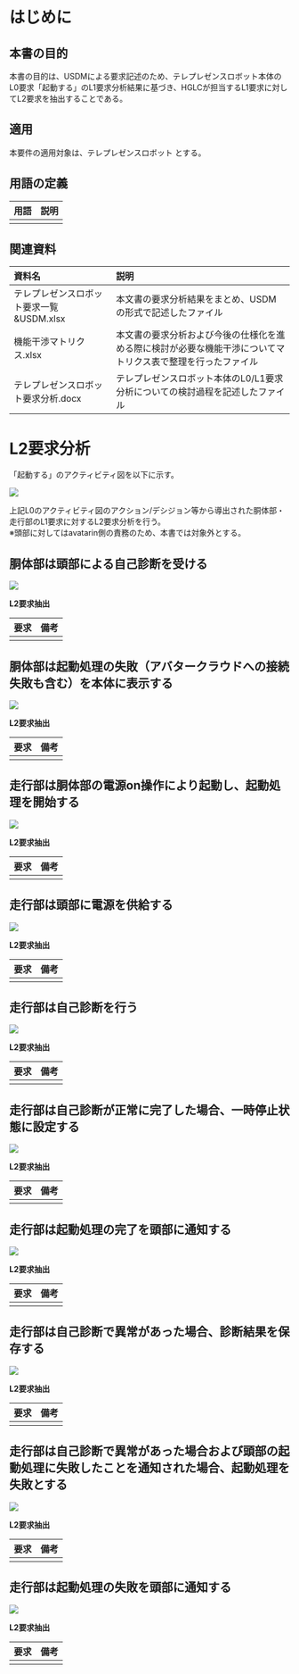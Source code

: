 # はじめに

## 本書の目的

本書の目的は、USDMによる要求記述のため、テレプレゼンスロボット本体のL0要求「起動する」のL1要求分析結果に基づき、HGLCが担当するL1要求に対してL2要求を抽出することである。

## 適用

本要件の適用対象は、テレプレゼンスロボット とする。

## 用語の定義

|用語|説明|
|:---|:---|
|||

## 関連資料

|資料名|説明|
|:---|:---|
|テレプレゼンスロボット要求一覧&USDM.xlsx|本文書の要求分析結果をまとめ、USDMの形式で記述したファイル|
|機能干渉マトリクス.xlsx|本文書の要求分析および今後の仕様化を進める際に検討が必要な機能干渉についてマトリクス表で整理を行ったファイル|
|テレプレゼンスロボット要求分析.docx|テレプレゼンスロボット本体のL0/L1要求分析についての検討過程を記述したファイル|


<div style="page-break-before:always"></div>

# L2要求分析
「起動する」のアクティビティ図を以下に示す。

![](.images/activity/power_on.png)

上記L0のアクティビティ図のアクション/デシジョン等から導出された胴体部・走行部のL1要求に対するL2要求分析を行う。  
※頭部に対してはavatarin側の責務のため、本書では対象外とする。

<div style="page-break-before:always"></div>

## 胴体部は頭部による自己診断を受ける

![](.images/activity/power_on/body-act01.png)

**L2要求抽出**

|要求|備考|
|:---|:---|
|||

<div style="page-break-before:always"></div>

## 胴体部は起動処理の失敗（アバタークラウドへの接続失敗も含む）を本体に表示する

![](.images/activity/power_on/act01.png)


**L2要求抽出**

|要求|備考|
|:---|:---|
|||

<div style="page-break-before:always"></div>

## 走行部は胴体部の電源on操作により起動し、起動処理を開始する

![](.images/activity/power_on/act02.png)

**L2要求抽出**

|要求|備考|
|:---|:---|
|||


<div style="page-break-before:always"></div>

## 走行部は頭部に電源を供給する

![](.images/activity/power_on/act03.png)


**L2要求抽出**

|要求|備考|
|:---|:---|
|||

<div style="page-break-before:always"></div>

## 走行部は自己診断を行う

![](.images/activity/power_on/act03.png)


**L2要求抽出**

|要求|備考|
|:---|:---|
|||

<div style="page-break-before:always"></div>

## 走行部は自己診断が正常に完了した場合、一時停止状態に設定する

![](.images/activity/power_on/act03.png)


**L2要求抽出**

|要求|備考|
|:---|:---|
|||

<div style="page-break-before:always"></div>

## 走行部は起動処理の完了を頭部に通知する

![](.images/activity/power_on/act03.png)


**L2要求抽出**

|要求|備考|
|:---|:---|
|||

<div style="page-break-before:always"></div>

## 走行部は自己診断で異常があった場合、診断結果を保存する

![](.images/activity/power_on/act03.png)


**L2要求抽出**

|要求|備考|
|:---|:---|
|||

<div style="page-break-before:always"></div>

## 走行部は自己診断で異常があった場合および頭部の起動処理に失敗したことを通知された場合、起動処理を失敗とする

![](.images/activity/power_on/act03.png)


**L2要求抽出**

|要求|備考|
|:---|:---|
|||

<div style="page-break-before:always"></div>

## 走行部は起動処理の失敗を頭部に通知する

![](.images/activity/power_on/act03.png)


**L2要求抽出**

|要求|備考|
|:---|:---|
|||
